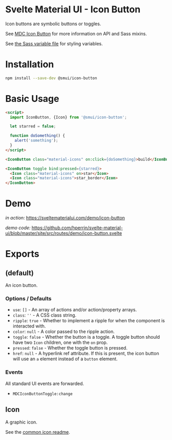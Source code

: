 # Svelte Material UI - Icon Button

Icon buttons are symbolic buttons or toggles.

See [MDC Icon Button](https://material.io/develop/web/components/buttons/icon-buttons/) for more information on API and Sass mixins.

See [the Sass variable file](https://github.com/material-components/material-components-web/blob/v3.1.1/packages/mdc-icon-button/_variables.scss) for styling variables.

# Installation

```sh
npm install --save-dev @smui/icon-button
```

# Basic Usage

```html
<script>
  import IconButton, {Icon} from '@smui/icon-button';

  let starred = false;

  function doSomething() {
    alert('something');
  }
</script>

<IconButton class="material-icons" on:click={doSomething}>build</IconButton>

<IconButton toggle bind:pressed={starred}>
  <Icon class="material-icons" on>star</Icon>
  <Icon class="material-icons">star_border</Icon>
</IconButton>
```

# Demo

*in action:* https://sveltematerialui.com/demo/icon-button

*demo code:* https://github.com/hperrin/svelte-material-ui/blob/master/site/src/routes/demo/icon-button.svelte

# Exports

## (default)

An icon button.

### Options / Defaults

* `use`: `[]` - An array of actions and/or action/property arrays.
* `class`: `''` - A CSS class string.
* `ripple`: `true` - Whether to implement a ripple for when the component is interacted with.
* `color`: `null` - A color passed to the ripple action.
* `toggle`: `false` - Whether the button is a toggle. A toggle button should have two `Icon` children, one with the `on` prop.
* `pressed`: `false` - Whether the toggle button is pressed.
* `href`: `null` - A hyperlink ref attribute. If this is present, the icon button will use an `a` element instead of a `button` element.

### Events

All standard UI events are forwarded.

* `MDCIconButtonToggle:change`

## Icon

A graphic icon.

See the [common icon readme](https://github.com/hperrin/svelte-material-ui/blob/master/common/README.md#icon).
